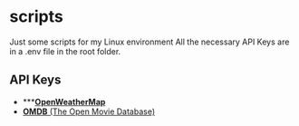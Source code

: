 # scripts

Just some scripts for my Linux environment
All the necessary API Keys are in a .env file in the root folder.

## API Keys

- ***[**OpenWeatherMap**](https://openweathermap.org/)
- [**OMDB** (The Open Movie Database)](https://www.omdbapi.com/)
